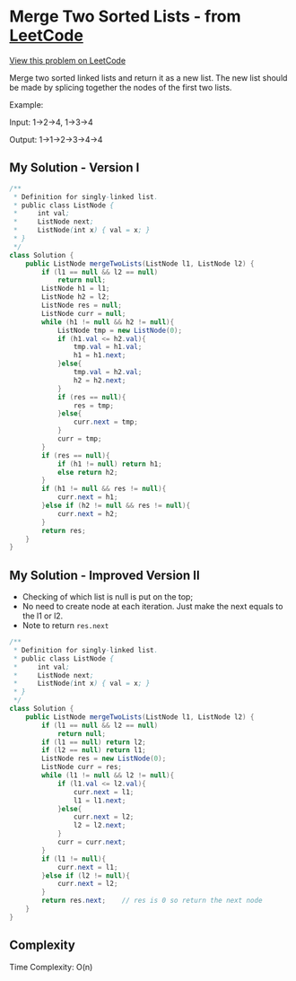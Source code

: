 # Merge Two Sorted Lists - from [LeetCode](https://leetcode.com)
[View this problem on LeetCode](https://leetcode.com/problems/merge-two-sorted-lists/description/)

Merge two sorted linked lists and return it as a new list. The new list should be made by splicing together the nodes of the first two lists.

Example:

Input: 1->2->4, 1->3->4

Output: 1->1->2->3->4->4

## My Solution - Version I
```java
/**
 * Definition for singly-linked list.
 * public class ListNode {
 *     int val;
 *     ListNode next;
 *     ListNode(int x) { val = x; }
 * }
 */
class Solution {
    public ListNode mergeTwoLists(ListNode l1, ListNode l2) {
        if (l1 == null && l2 == null)
            return null;
        ListNode h1 = l1;
        ListNode h2 = l2;
        ListNode res = null;
        ListNode curr = null;
        while (h1 != null && h2 != null){
            ListNode tmp = new ListNode(0);
            if (h1.val <= h2.val){
                tmp.val = h1.val;
                h1 = h1.next;
            }else{
                tmp.val = h2.val;
                h2 = h2.next;
            }
            if (res == null){
                res = tmp;
            }else{
                curr.next = tmp;
            }
            curr = tmp;
        }
        if (res == null){
            if (h1 != null) return h1;
            else return h2;
        }
        if (h1 != null && res != null){
            curr.next = h1;
        }else if (h2 != null && res != null){
            curr.next = h2;
        }
        return res;
    }
}
```

## My Solution - Improved Version II

* Checking of which list is null is put on the top;
* No need to create node at each iteration. Just make the next equals to the l1 or l2.
* Note to return `res.next`

```java
/**
 * Definition for singly-linked list.
 * public class ListNode {
 *     int val;
 *     ListNode next;
 *     ListNode(int x) { val = x; }
 * }
 */
class Solution {
    public ListNode mergeTwoLists(ListNode l1, ListNode l2) {
        if (l1 == null && l2 == null)
            return null;
        if (l1 == null) return l2;
        if (l2 == null) return l1;
        ListNode res = new ListNode(0);
        ListNode curr = res;
        while (l1 != null && l2 != null){
            if (l1.val <= l2.val){
                curr.next = l1;
                l1 = l1.next;
            }else{
                curr.next = l2;
                l2 = l2.next;
            }
            curr = curr.next;
        }
        if (l1 != null){
            curr.next = l1;
        }else if (l2 != null){
            curr.next = l2;
        }
        return res.next;    // res is 0 so return the next node
    }
}
```

## Complexity
Time Complexity: O(n)